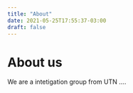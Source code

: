 ```yaml
---
title: "About"
date: 2021-05-25T17:55:37-03:00
draft: false
---
```


# About us
We are a intetigation group from UTN ....